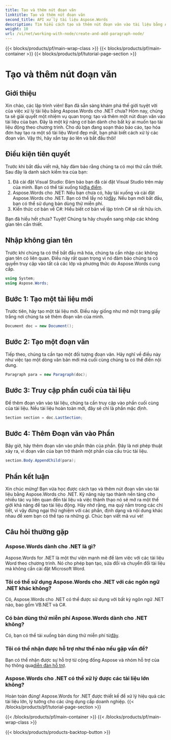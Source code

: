 ```yaml
---
title: Tạo và thêm nút đoạn văn
linktitle: Tạo và thêm nút đoạn văn
second_title: API xử lý tài liệu Aspose.Words
description: Tìm hiểu cách tạo và thêm nút đoạn văn vào tài liệu bằng Aspose.Words cho .NET với hướng dẫn chi tiết từng bước này.
weight: 10
url: /vi/net/working-with-node/create-and-add-paragraph-node/
---
```


{{< blocks/products/pf/main-wrap-class >}}
{{< blocks/products/pf/main-container >}}
{{< blocks/products/pf/tutorial-page-section >}}

# Tạo và thêm nút đoạn văn

## Giới thiệu

Xin chào, các lập trình viên! Bạn đã sẵn sàng khám phá thế giới tuyệt vời của việc xử lý tài liệu bằng Aspose.Words cho .NET chưa? Hôm nay, chúng ta sẽ giải quyết một nhiệm vụ quan trọng: tạo và thêm một nút đoạn văn vào tài liệu của bạn. Đây là một kỹ năng cơ bản dành cho bất kỳ ai muốn tạo tài liệu động theo chương trình. Cho dù bạn đang soạn thảo báo cáo, tạo hóa đơn hay tạo ra một số tài liệu Word đẹp mắt, bạn phải biết cách xử lý các đoạn văn. Vậy thì, hãy xắn tay áo lên và bắt đầu thôi!

## Điều kiện tiên quyết

Trước khi bắt đầu viết mã, hãy đảm bảo rằng chúng ta có mọi thứ cần thiết. Sau đây là danh sách kiểm tra của bạn:

1.  Đã cài đặt Visual Studio: Đảm bảo bạn đã cài đặt Visual Studio trên máy của mình. Bạn có thể tải xuống từ[địa điểm](https://visualstudio.microsoft.com/).
2.  Aspose.Words cho .NET: Nếu bạn chưa có, hãy tải xuống và cài đặt Aspose.Words cho .NET. Bạn có thể lấy nó từ[đây](https://releases.aspose.com/words/net/). Nếu bạn mới bắt đầu, bạn có thể sử dụng bản dùng thử miễn phí.
3. Kiến thức cơ bản về C#: Hiểu biết cơ bản về lập trình C# sẽ rất hữu ích.

Bạn đã hiểu hết chưa? Tuyệt! Chúng ta hãy chuyển sang nhập các không gian tên cần thiết.

## Nhập không gian tên

Trước khi chúng ta có thể bắt đầu mã hóa, chúng ta cần nhập các không gian tên có liên quan. Điều này rất quan trọng vì nó đảm bảo chúng ta có quyền truy cập vào tất cả các lớp và phương thức do Aspose.Words cung cấp.

```csharp
using System;
using Aspose.Words;
```

## Bước 1: Tạo một tài liệu mới

Trước tiên, hãy tạo một tài liệu mới. Điều này giống như mở một trang giấy trắng nơi chúng ta sẽ thêm đoạn văn của mình.

```csharp
Document doc = new Document();
```

## Bước 2: Tạo một đoạn văn

Tiếp theo, chúng ta cần tạo một đối tượng đoạn văn. Hãy nghĩ về điều này như việc tạo một dòng văn bản mới mà cuối cùng chúng ta có thể điền nội dung.

```csharp
Paragraph para = new Paragraph(doc);
```

## Bước 3: Truy cập phần cuối của tài liệu

Để thêm đoạn văn vào tài liệu, chúng ta cần truy cập vào phần cuối cùng của tài liệu. Nếu tài liệu hoàn toàn mới, đây sẽ chỉ là phần mặc định.

```csharp
Section section = doc.LastSection;
```

## Bước 4: Thêm Đoạn văn vào Phần

Bây giờ, hãy thêm đoạn văn vào phần thân của phần. Đây là nơi phép thuật xảy ra, vì đoạn văn của bạn trở thành một phần của cấu trúc tài liệu.

```csharp
section.Body.AppendChild(para);
```

## Phần kết luận

Xin chúc mừng! Bạn vừa học được cách tạo và thêm nút đoạn văn vào tài liệu bằng Aspose.Words cho .NET. Kỹ năng này tạo thành nền tảng cho nhiều tác vụ liên quan đến tài liệu và việc thành thạo nó sẽ mở ra một thế giới khả năng để tạo tài liệu động. Hãy nhớ rằng, ma quỷ nằm trong các chi tiết, vì vậy đừng ngại thử nghiệm với các phần, định dạng và nội dung khác nhau để xem bạn có thể tạo ra những gì. Chúc bạn viết mã vui vẻ!

## Câu hỏi thường gặp

### Aspose.Words dành cho .NET là gì?
Aspose.Words for .NET là một thư viện mạnh mẽ để làm việc với các tài liệu Word theo chương trình. Nó cho phép bạn tạo, sửa đổi và chuyển đổi tài liệu mà không cần cài đặt Microsoft Word.

### Tôi có thể sử dụng Aspose.Words cho .NET với các ngôn ngữ .NET khác không?
Có, Aspose.Words cho .NET có thể được sử dụng với bất kỳ ngôn ngữ .NET nào, bao gồm VB.NET và C#.

### Có bản dùng thử miễn phí Aspose.Words dành cho .NET không?
 Có, bạn có thể tải xuống bản dùng thử miễn phí từ[đây](https://releases.aspose.com/).

### Tôi có thể nhận được hỗ trợ như thế nào nếu gặp vấn đề?
Bạn có thể nhận được sự hỗ trợ từ cộng đồng Aspose và nhóm hỗ trợ của họ thông qua[diễn đàn hỗ trợ](https://forum.aspose.com/c/words/8).

### Aspose.Words cho .NET có thể xử lý được các tài liệu lớn không?
Hoàn toàn đúng! Aspose.Words for .NET được thiết kế để xử lý hiệu quả các tài liệu lớn, lý tưởng cho các ứng dụng cấp doanh nghiệp.
{{< /blocks/products/pf/tutorial-page-section >}}

{{< /blocks/products/pf/main-container >}}
{{< /blocks/products/pf/main-wrap-class >}}

{{< blocks/products/products-backtop-button >}}
